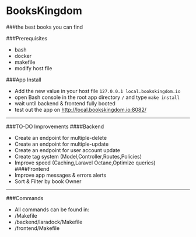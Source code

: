 # BooksKingdom
###the best books you can find

###Prerequisites
* bash
* docker
* makefile
* modify host file

###App Install

* Add the new value in your host file
`
127.0.0.1 local.bookskingdom.io
`
* open Bash console in the root app directory `/` and type `make install`
* wait until backend & frontend fully booted
* test out the app on http://local.bookskingdom.io:8082/
---
###TO-DO Improvements
####Backend
* Create an endpoint for multiple-delete
* Create an endpoint for multiple-update
* Create an endpoint for user account update
* Create tag system (Model,Controller,Routes,Policies)
* Improve speed (Caching,Laravel Octane,Optimize queries)
####Frontend
* Improve app messages & errors alerts
* Sort & Filter by book Owner
---

###Commands
* All commands can be found in:
* /Makefile
* /backend/laradock/Makefile
* /frontend/Makefile